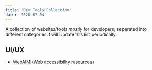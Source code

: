 ```yaml
---
title: 'Dev Tools Collection'
date: '2020-07-04'
---
```


A collection of websites/tools _mostly_ for developers; separated into different categories. I will update this list periodically.

## UI/UX

- [WebAIM](https://webaim.org) (Web accessibility resources)

